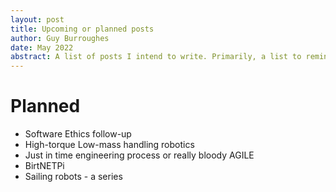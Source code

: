```yaml
---
layout: post
title: Upcoming or planned posts
author: Guy Burroughes
date: May 2022
abstract: A list of posts I intend to write. Primarily, a list to remind myself rather than to build excitement.
---
```


# Planned

* Software Ethics follow-up
* High-torque Low-mass handling robotics
* Just in time engineering process or really bloody AGILE
* BirtNETPi
* Sailing robots - a series
